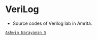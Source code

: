 # VeriLog

- Source codes of Verilog lab in Amrita.

<!--
# Commit Log

`09-03-2023`
- Started Commiting Lab_3, Lab_4 Verilog Code

`23-02-2023` 
- Commited Week_1, Week_2 code. -->

[`Ashwin Narayanan S`](https://ashrockzzz2003.github.io/portfolio/)
